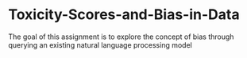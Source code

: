 # Toxicity-Scores-and-Bias-in-Data
The goal of this assignment is to explore the concept of bias through querying an existing natural language processing model
